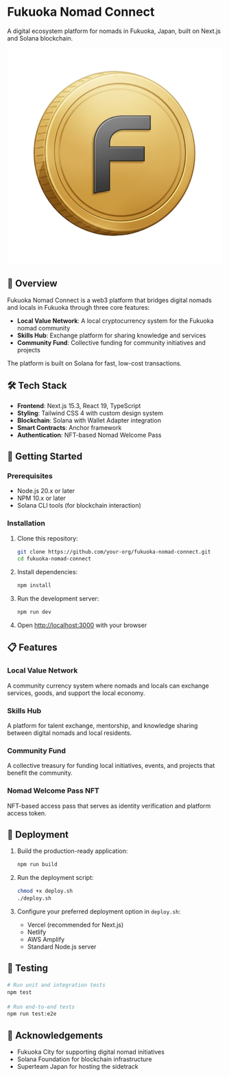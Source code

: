 # Fukuoka Nomad Connect

A digital ecosystem platform for nomads in Fukuoka, Japan, built on Next.js and Solana blockchain.

![Fukuoka Nomad Connect](public/assets/fuku_coin_logo.png)

## 🌟 Overview

Fukuoka Nomad Connect is a web3 platform that bridges digital nomads and locals in Fukuoka through three core features:

- **Local Value Network**: A local cryptocurrency system for the Fukuoka nomad community
- **Skills Hub**: Exchange platform for sharing knowledge and services
- **Community Fund**: Collective funding for community initiatives and projects

The platform is built on Solana for fast, low-cost transactions.

## 🛠️ Tech Stack

- **Frontend**: Next.js 15.3, React 19, TypeScript
- **Styling**: Tailwind CSS 4 with custom design system
- **Blockchain**: Solana with Wallet Adapter integration
- **Smart Contracts**: Anchor framework
- **Authentication**: NFT-based Nomad Welcome Pass

## 🚀 Getting Started

### Prerequisites

- Node.js 20.x or later
- NPM 10.x or later
- Solana CLI tools (for blockchain interaction)

### Installation

1. Clone this repository:
   ```bash
   git clone https://github.com/your-org/fukuoka-nomad-connect.git
   cd fukuoka-nomad-connect
   ```

2. Install dependencies:
   ```bash
   npm install
   ```

3. Run the development server:
   ```bash
   npm run dev
   ```

4. Open [http://localhost:3000](http://localhost:3000) with your browser

## 📋 Features

### Local Value Network
A community currency system where nomads and locals can exchange services, goods, and support the local economy.

### Skills Hub
A platform for talent exchange, mentorship, and knowledge sharing between digital nomads and local residents.

### Community Fund
A collective treasury for funding local initiatives, events, and projects that benefit the community.

### Nomad Welcome Pass NFT
NFT-based access pass that serves as identity verification and platform access token.

## 🚢 Deployment

1. Build the production-ready application:
   ```bash
   npm run build
   ```

2. Run the deployment script:
   ```bash
   chmod +x deploy.sh
   ./deploy.sh
   ```

3. Configure your preferred deployment option in `deploy.sh`:
   - Vercel (recommended for Next.js)
   - Netlify
   - AWS Amplify
   - Standard Node.js server

## 🧪 Testing

```bash
# Run unit and integration tests
npm test

# Run end-to-end tests
npm run test:e2e
```

## 🙏 Acknowledgements

- Fukuoka City for supporting digital nomad initiatives
- Solana Foundation for blockchain infrastructure
- Superteam Japan for hosting the sidetrack
